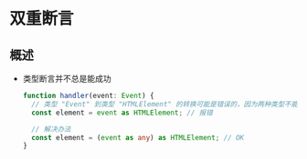 # 双重断言

## 概述

  - 类型断言并不总是能成功

    ```typescript
    function handler(event: Event) {
      // 类型 "Event" 到类型 "HTMLElement" 的转换可能是错误的，因为两种类型不能充分重叠
      const element = event as HTMLElement; // 报错

      // 解决办法
      const element = (event as any) as HTMLElement; // OK
    }
    ```
